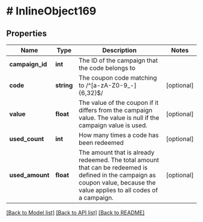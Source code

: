 # # InlineObject169

## Properties

Name | Type | Description | Notes
------------ | ------------- | ------------- | -------------
**campaign_id** | **int** | The ID of the campaign that the code belongs to | 
**code** | **string** | The coupon code matching to /^[a-zA-Z0-9_-]{6,32}$/ | [optional] 
**value** | **float** | The value of the coupon if it differs from the campaign value. The value is null if the campaign value is used. | [optional] 
**used_count** | **int** | How many times a code has been redeemed | [optional] 
**used_amount** | **float** | The amount that is already redeemed. The total amount that can be redeemed is defined in the campaign as coupon value, because the value applies to all codes of a campaign. | [optional] 

[[Back to Model list]](../../README.md#documentation-for-models) [[Back to API list]](../../README.md#documentation-for-api-endpoints) [[Back to README]](../../README.md)



